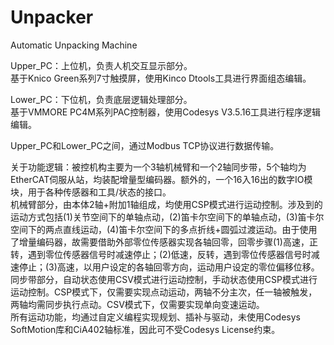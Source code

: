# Unpacker
Automatic Unpacking Machine

Upper_PC：上位机，负责人机交互显示部分。  
基于Knico Green系列7寸触摸屏，使用Kinco Dtools工具进行界面组态编辑。  
  
Lower_PC：下位机，负责底层逻辑处理部分。  
基于VMMORE PC4M系列PAC控制器，使用Codesys V3.5.16工具进行程序逻辑编辑。  
  
Upper_PC和Lower_PC之间，通过Modbus TCP协议进行数据传输。  

关于功能逻辑：被控机构主要为一个3轴机械臂和一个2轴同步带，5个轴均为EtherCAT伺服从站，均装配增量型编码器。额外的，一个16入16出的数字IO模块，用于各种传感器和工具/状态的接口。  
机械臂部分，由本体2轴+附加1轴组成，均使用CSP模式进行运动控制。涉及到的运动方式包括(1)关节空间下的单轴点动，(2)笛卡尔空间下的单轴点动，(3)笛卡尔空间下的两点直线运动，(4)笛卡尔空间下的多点折线+圆弧过渡运动。由于使用了增量编码器，故需要借助外部零位传感器实现各轴回零，回零步骤(1)高速，正转，遇到零位传感器信号时减速停止；(2)低速，反转，遇到零位传感器信号时减速停止；(3)高速，以用户设定的各轴回零方向，运动用户设定的零位偏移位移。  
同步带部分，自动状态使用CSV模式进行运动控制，手动状态使用CSP模式进行运动控制。CSP模式下，仅需要实现点动运动，两轴不分主次，任一轴被触发，两轴均需同步执行点动。CSV模式下，仅需要实现单向变速运动。  
所有运动功能，均通过自定义编程实现规划、插补与驱动，未使用Codesys SoftMotion库和CiA402轴标准，因此可不受Codesys License约束。  
